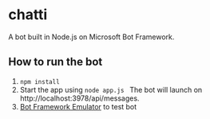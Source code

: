 # chatti
A bot built in Node.js on Microsoft Bot Framework.


## How to run the bot

1. ```npm install```
2. Start the app using ```node app.js ```
   The bot will launch on http://localhost:3978/api/messages.
3. [Bot Framework Emulator](https://docs.botframework.com/en-us/tools/bot-framework-emulator/) to test bot
